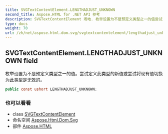 ```yaml
---
title: SVGTextContentElement.LENGTHADJUST_UNKNOWN
second_title: Aspose.HTML for .NET API 参考
description: SVGTextContentElement 场地. 枚举设置为不是预定义类型之一的值尝试定义此类型的新值或尝试将现有值切换为此类型是无效的
type: docs
weight: 70
url: /zh/net/aspose.html.dom.svg/svgtextcontentelement/lengthadjust_unknown/
---
```

## SVGTextContentElement.LENGTHADJUST_UNKNOWN field

枚举设置为不是预定义类型之一的值。尝试定义此类型的新值或尝试将现有值切换为此类型是无效的。

```csharp
public const ushort LENGTHADJUST_UNKNOWN;
```

### 也可以看看

* class [SVGTextContentElement](../)
* 命名空间 [Aspose.Html.Dom.Svg](../../svgtextcontentelement/)
* 部件 [Aspose.HTML](../../../)


